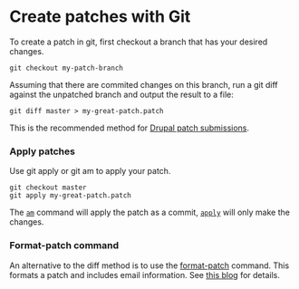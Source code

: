 # Create patches with Git

To create a patch in git, first checkout a branch that has your desired changes.
```
git checkout my-patch-branch
```

Assuming that there are commited changes on this branch, run a git diff against the unpatched branch and output the result to a file:
```
git diff master > my-great-patch.patch
```

This is the recommended method for [Drupal patch submissions](https://www.drupal.org/node/707484). 

### Apply patches
Use git apply or git am to apply your patch.
```
git checkout master
git apply my-great-patch.patch
```

The [`am`](https://git-scm.com/docs/git-am) command will apply the patch as a commit, [`apply`](https://git-scm.com/docs/git-apply) will only make the changes.


### Format-patch command
An alternative to the diff method is to use the [format-patch](https://git-scm.com/docs/git-format-patch) command. This formats a patch and includes email information. See [this blog](https://www.devroom.io/2009/10/26/how-to-create-and-apply-a-patch-with-git/) for details.
